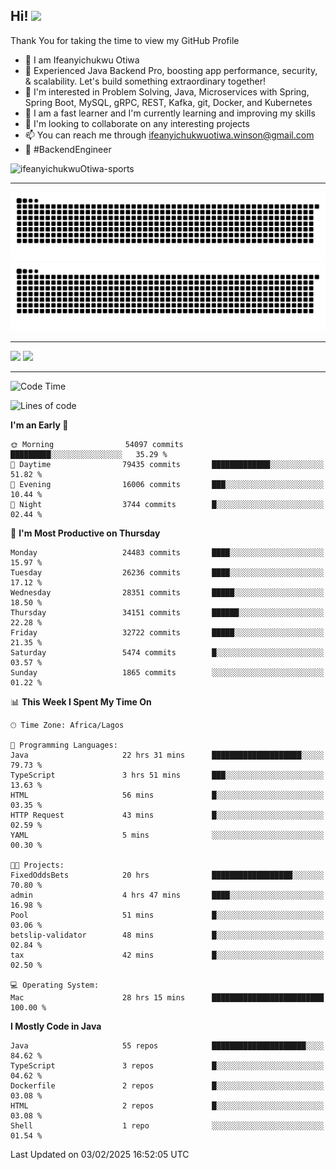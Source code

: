 <!-- BLOG-POST-LIST:START --><!-- BLOG-POST-LIST:END -->

## Hi! <img src="https://media.giphy.com/media/hvRJCLFzcasrR4ia7z/giphy.gif" width="4%"> 

Thank You for taking the time to view my GitHub Profile

- 👋 I am Ifeanyichukwu Otiwa
- 🚀 Experienced Java Backend Pro, boosting app performance, security, & scalability. Let's build something extraordinary together!
- 👀 I'm interested in Problem Solving, Java, Microservices with Spring, Spring Boot, MySQL, gRPC, REST, Kafka, git, Docker, and Kubernetes
- 🌱 I am a fast learner and I'm currently learning and improving my skills
- 💞️ I'm looking to collaborate on any interesting projects
- 📫 You can reach me through ifeanyichukwuotiwa.winson@gmail.com
- 🚀 #BackendEngineer

<p align="left" marginTop="10px"> <img src="https://komarev.com/ghpvc/?username=ifeanyichukwuOtiwa-sports&label=Profile%20views&color=0e75b6&style=for-the-badge" alt="ifeanyichukwuOtiwa-sports" /> </p>

***

<!--🐍📈SNAKEGRAPH / 🌐WEBSITE: https://github.com/Platane/snk -->
![github contribution grid snake animation](https://raw.githubusercontent.com/ifeanyichukwuOtiwa-sports/ifeanyichukwuOtiwa-sports/output/github-contribution-grid-snake-dark.svg#gh-dark-mode-only)![github contribution grid snake animation](https://raw.githubusercontent.com/ifeanyichukwuOtiwa-sports/ifeanyichukwuOtiwa-sports/output/github-contribution-grid-snake.svg#gh-light-mode-only)

***

<p float="left">
  <img float="left" src="https://github-readme-stats.vercel.app/api?username=ifeanyichukwuOtiwa-sports&count_private=true&include_all_commits=true&theme=react&show_icons=true" />
  <img float="right" src="https://github-readme-stats.vercel.app/api/top-langs/?username=ifeanyichukwuOtiwa-sports&layout=compact&show_icons=true&theme=react" /> 
</p>

***



<!--START_SECTION:waka-->
![Code Time](http://img.shields.io/badge/Code%20Time-3%2C420%20hrs%2044%20mins-blue)

![Lines of code](https://img.shields.io/badge/From%20Hello%20World%20I%27ve%20Written-38.2%20million%20lines%20of%20code-blue)

**I'm an Early 🐤** 

```text
🌞 Morning                54097 commits       █████████░░░░░░░░░░░░░░░░   35.29 % 
🌆 Daytime                79435 commits       █████████████░░░░░░░░░░░░   51.82 % 
🌃 Evening                16006 commits       ███░░░░░░░░░░░░░░░░░░░░░░   10.44 % 
🌙 Night                  3744 commits        █░░░░░░░░░░░░░░░░░░░░░░░░   02.44 % 
```
📅 **I'm Most Productive on Thursday** 

```text
Monday                   24483 commits       ████░░░░░░░░░░░░░░░░░░░░░   15.97 % 
Tuesday                  26236 commits       ████░░░░░░░░░░░░░░░░░░░░░   17.12 % 
Wednesday                28351 commits       █████░░░░░░░░░░░░░░░░░░░░   18.50 % 
Thursday                 34151 commits       ██████░░░░░░░░░░░░░░░░░░░   22.28 % 
Friday                   32722 commits       █████░░░░░░░░░░░░░░░░░░░░   21.35 % 
Saturday                 5474 commits        █░░░░░░░░░░░░░░░░░░░░░░░░   03.57 % 
Sunday                   1865 commits        ░░░░░░░░░░░░░░░░░░░░░░░░░   01.22 % 
```


📊 **This Week I Spent My Time On** 

```text
🕑︎ Time Zone: Africa/Lagos

💬 Programming Languages: 
Java                     22 hrs 31 mins      ████████████████████░░░░░   79.73 % 
TypeScript               3 hrs 51 mins       ███░░░░░░░░░░░░░░░░░░░░░░   13.63 % 
HTML                     56 mins             █░░░░░░░░░░░░░░░░░░░░░░░░   03.35 % 
HTTP Request             43 mins             █░░░░░░░░░░░░░░░░░░░░░░░░   02.59 % 
YAML                     5 mins              ░░░░░░░░░░░░░░░░░░░░░░░░░   00.30 % 

🐱‍💻 Projects: 
FixedOddsBets            20 hrs              ██████████████████░░░░░░░   70.80 % 
admin                    4 hrs 47 mins       ████░░░░░░░░░░░░░░░░░░░░░   16.98 % 
Pool                     51 mins             █░░░░░░░░░░░░░░░░░░░░░░░░   03.06 % 
betslip-validator        48 mins             █░░░░░░░░░░░░░░░░░░░░░░░░   02.84 % 
tax                      42 mins             █░░░░░░░░░░░░░░░░░░░░░░░░   02.50 % 

💻 Operating System: 
Mac                      28 hrs 15 mins      █████████████████████████   100.00 % 
```

**I Mostly Code in Java** 

```text
Java                     55 repos            █████████████████████░░░░   84.62 % 
TypeScript               3 repos             █░░░░░░░░░░░░░░░░░░░░░░░░   04.62 % 
Dockerfile               2 repos             █░░░░░░░░░░░░░░░░░░░░░░░░   03.08 % 
HTML                     2 repos             █░░░░░░░░░░░░░░░░░░░░░░░░   03.08 % 
Shell                    1 repo              ░░░░░░░░░░░░░░░░░░░░░░░░░   01.54 % 
```




 Last Updated on 03/02/2025 16:52:05 UTC
<!--END_SECTION:waka-->

<!--
<p align="center">
![trophy](https://github-profile-trophy.vercel.app/?username=ifeanyichukwuOtiwa-sports&theme=onedark) (https://github.com/ryo-ma/github-profile-trophy)
</p>
-->

<!---
ifeanyi-otiwa/ifeanyi-otiwa is a ✨ special ✨ repository because its `README.md` (this file) appears on your GitHub profile.
You can click the Preview link to take a look at your changes.
--->
